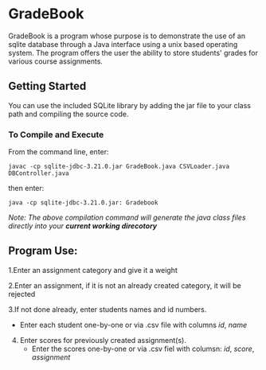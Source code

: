 # GradeBook
GradeBook is a program whose purpose is to demonstrate the use of an sqlite database through a Java interface using a unix based operating system. The program offers the user the ability to store students' grades for various course assignments.

## Getting Started

You can use the included SQLite library by adding the jar file to your class path and compiling the source code.

### To Compile and Execute
From the command line, enter:
```
javac -cp sqlite-jdbc-3.21.0.jar GradeBook.java CSVLoader.java DBController.java  
```
then enter:
```
java -cp sqlite-jdbc-3.21.0.jar: Gradebook
```

_Note: The above compilation command will generate the java class files directly into your **current working direcotory**_

## Program Use:

1.Enter an assignment category and give it a weight

2.Enter an assignment, if it is not an already created category, it will be rejected

3.If not done already, enter students names and id numbers.
  - Enter each student one-by-one or via .csv file with columns _id_, _name_

4. Enter scores for previously created assignment(s).
   - Enter the scores one-by-one or via .csv fiel with columsn: _id_, _score_, _assignment_
